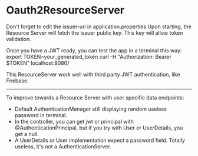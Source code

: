 # Oauth2ResourceServer

Don't forget to edit the issuer-uri in application.properties
Upon starting, the Resource Server will fetch the issuer public key. This key will allow token validation.

Once you have a JWT ready, you can test the app in a terminal this way:
export TOKEN=your_generated_token
curl -H "Authorization: Bearer $TOKEN" localhost:8080/

This ResourceServer work well with third party JWT authentication, like Firebase.

_________________

To improve towards a Resource Server with user specific data endpoints:
- Default AuthenticationManager still displaying random useless password in terminal.
- In the controller, you can get jwt or principal with @AuthenticationPrincipal, but if you try with User or UserDetails, you get a null.
- A UserDetails or User implementation expect a password field. Totally useless, it's not a AuthenticationServer.
